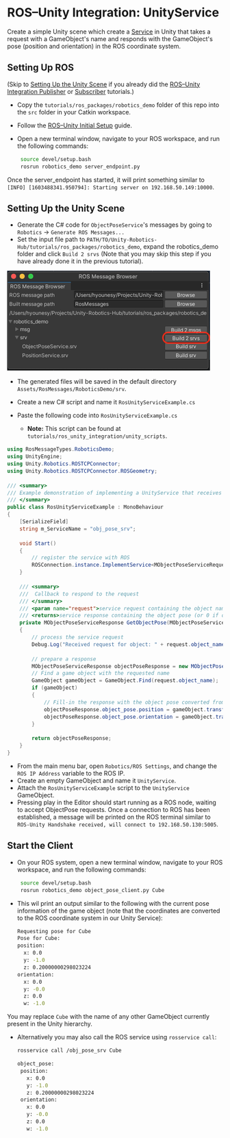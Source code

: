 # ROS–Unity Integration: UnityService

Create a simple Unity scene which create a [Service](http://wiki.ros.org/Services) in Unity that takes a request with a GameObject's name and responds with the GameObject's pose (position and orientation) in the ROS coordinate system.

## Setting Up ROS

(Skip to [Setting Up the Unity Scene](unity_service.md#setting-up-the-unity-scene) if you already did the [ROS–Unity Integration Publisher](publisher.md) or [Subscriber](subscriber.md) tutorials.)

- Copy the `tutorials/ros_packages/robotics_demo` folder of this repo into the `src` folder in your Catkin workspace.

- Follow the [ROS–Unity Initial Setup](setup.md) guide.

- Open a new terminal window, navigate to your ROS workspace, and run the following commands:
  
   ```bash
    source devel/setup.bash
    rosrun robotics_demo server_endpoint.py
   ```

Once the server_endpoint has started, it will print something similar to `[INFO] [1603488341.950794]: Starting server on 192.168.50.149:10000`.

## Setting Up the Unity Scene
- Generate the C# code for `ObjectPoseService`'s messages by going to `Robotics` -> `Generate ROS Messages...`
 - Set the input file path to `PATH/TO/Unity-Robotics-Hub/tutorials/ros_packages/robotics_demo`, expand the robotics_demo folder and click `Build 2 srvs` (Note that you may skip this step if you have already done it in the previous tutorial).

 ![](images/generate_messages_2.png)

 - The generated files will be saved in the default directory `Assets/RosMessages/RoboticsDemo/srv`.
 
- Create a new C# script and name it `RosUnityServiceExample.cs`
- Paste the following code into `RosUnityServiceExample.cs`
    - **Note:** This script can be found at `tutorials/ros_unity_integration/unity_scripts`.

```csharp
using RosMessageTypes.RoboticsDemo;
using UnityEngine;
using Unity.Robotics.ROSTCPConnector;
using Unity.Robotics.ROSTCPConnector.ROSGeometry;

/// <summary>
/// Example demonstration of implementing a UnityService that receives a Request message from another ROS node and sends a Response back
/// </summary>
public class RosUnityServiceExample : MonoBehaviour
{
    [SerializeField]
    string m_ServiceName = "obj_pose_srv";

    void Start()
    {
        // register the service with ROS
        ROSConnection.instance.ImplementService<MObjectPoseServiceRequest>(m_ServiceName, GetObjectPose);
    }

    /// <summary>
    ///  Callback to respond to the request
    /// </summary>
    /// <param name="request">service request containing the object name</param>
    /// <returns>service response containing the object pose (or 0 if object not found)</returns>
    private MObjectPoseServiceResponse GetObjectPose(MObjectPoseServiceRequest request)
    {
        // process the service request
        Debug.Log("Received request for object: " + request.object_name);

        // prepare a response
        MObjectPoseServiceResponse objectPoseResponse = new MObjectPoseServiceResponse();
        // Find a game object with the requested name
        GameObject gameObject = GameObject.Find(request.object_name);
        if (gameObject) 
        {
            // Fill-in the response with the object pose converted from Unity coordinate to ROS coordinate system
            objectPoseResponse.object_pose.position = gameObject.transform.position.To<FLU>();
            objectPoseResponse.object_pose.orientation = gameObject.transform.rotation.To<FLU>();
        }
       
        return objectPoseResponse;
    }
}
```

- From the main menu bar, open `Robotics/ROS Settings`, and change the `ROS IP Address` variable to the ROS IP.
- Create an empty GameObject and name it `UnityService`.
- Attach the `RosUnityServiceExample` script to the `UnityService` GameObject. 
- Pressing play in the Editor should start running as a ROS node, waiting to accept ObjectPose requests. Once a connection to ROS has been established, a message will be printed on the ROS terminal similar to `ROS-Unity Handshake received, will connect to 192.168.50.130:5005`.


## Start the Client
- On your ROS system, open a new terminal window, navigate to your ROS workspace, and run the following commands:

   ```bash
    source devel/setup.bash
    rosrun robotics_demo object_pose_client.py Cube
   ```
- This wil print an output similar to the following with the current pose information of the game object (note that the coordinates are converted to the ROS coordinate system in our Unity Service):

   ```bash
   Requesting pose for Cube
   Pose for Cube: 
   position: 
     x: 0.0
     y: -1.0
     z: 0.20000000298023224
   orientation: 
     x: 0.0
     y: -0.0
     z: 0.0
     w: -1.0
   ```
You may replace `Cube` with the name of any other GameObject currently present in the Unity hierarchy.

- Alternatively you may also call the ROS service using `rosservice call`:

   ```bash
   rosservice call /obj_pose_srv Cube
   ```
   ```bash
   object_pose: 
    position: 
      x: 0.0
      y: -1.0
      z: 0.20000000298023224
    orientation: 
      x: 0.0
      y: -0.0
      z: 0.0
      w: -1.0
   ```